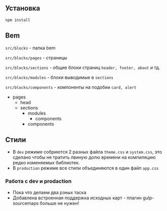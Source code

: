 ## Установка

`npm install`

## Bem
`src/blocks` - папка bem

`src/blocks/pages` - страницы

`src/blocks/sections` - общие блоки страниц `header, footer, about` и тд.

`src/blocks/modules` - блоки выводимые в `sections`

`src/blocks/components` - компоненты на подобии `card, alert`

- pages
  - head
  - sections
    - modules
      - components
    - components
  

## Стили
- В `dev` режиме собриются 2 разных файла `theme.css` и `system.css`, это сделано чтобы не тратить 
лвиную долю времени на компиляцию редко изменяемых библиотек.
- В `production` режиме все стили объединяются в один файл `app.css`

### Работа с dev и prodaction
- Пока что делаем два рзных таска
- Добавлена ​​встроенная поддержка исходных карт - плагин gulp-sourcemaps больше не нужен!